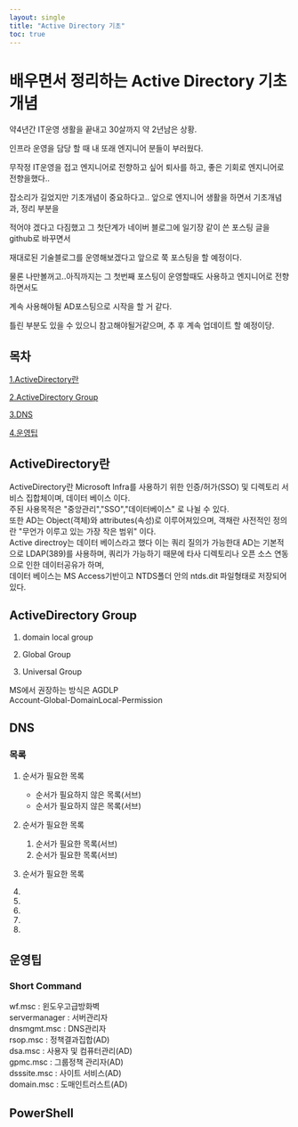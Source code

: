 ```yaml
---
layout: single
title: "Active Directory 기초"
toc: true
---
```


# 배우면서 정리하는 Active Directory 기초 개념 



약4년간 IT운영 생활을 끝내고 30살까지 약 2년남은 상황. 

인프라 운영을 담당 할 때 내 또래 엔지니어 분들이 부러웠다. 

무작정 IT운영을 접고 엔지니어로 전향하고 싶어 퇴사를 하고,  좋은 기회로 엔지니어로 전향을했다..

잡소리가 길었지만 기초개념이 중요하다고.. 앞으로 엔지니어 생활을 하면서 기초개념과, 정리 부분을 

적어야 겠다고 다짐했고 그 첫단계가 네이버 블로그에 일기장 같이 쓴 포스팅 글을 github로 바꾸면서

재대로된 기술블로그를 운영해보겠다고 앞으로 쭉 포스팅을 할 예정이다.

물론 나만볼꺼고..아직까지는 그 첫번째 포스팅이 운영할때도 사용하고 엔지니어로 전향하면서도 

계속 사용해야될 AD포스팅으로 시작을 할 거 같다. 

틀린 부분도 있을 수 있으니 참고해야될거같으며, 추 후 계속 업데이트 할 예정이당. 



## 목차

[1.ActiveDirectory란](#ActiveDirectory란)

[2.ActiveDirectory Group](#ActiveDirectory-Group)

[3.DNS](#DNS)

[4.운영팁](#운영팁)


## ActiveDirectory란

ActiveDirectory란 Microsoft Infra를 사용하기 위한 인증/허가(SSO) 및 디렉토리 서비스 집합체이며, 데이터 베이스 이다.<br>
주된 사용목적은 "중앙관리","SSO","데이터베이스" 로 나뉠 수 있다.<br>
또한 AD는 Object(객체)와 attributes(속성)로 이루어져있으며,
객채란 사전적인 정의란 "무언가 이루고 있는 가장 작은 범위" 이다.<br>
Active directroy는 데이터 베이스라고 했다 이는 쿼리 질의가 가능한대 AD는 기본적으로 LDAP(389)를 사용하며, 
쿼리가 가능하기 때문에 타사 디렉토리나 오픈 소스 연동으로 인한 데이터공유가 하며,<br>데이터 베이스는 MS Access기반이고 NTDS폴더 안의 ntds.dit 파일형태로 저장되어있다.


## ActiveDirectory Group

 1. domain local group<br>
    
 2. Global Group<br> 
  
 3. Universal Group<br>
  
MS에서 권장하는 방식은 AGDLP<br>
Account-Global-DomainLocal-Permission 


## DNS







###  목록 

1. 순서가 필요한 목록
    - 순서가 필요하지 않은 목록(서브)
    - 순서가 필요하지 않은 목록(서브) 
2. 순서가 필요한 목록
    1. 순서가 필요한 목록(서브)
    1. 순서가 필요한 목록(서브)
3. 순서가 필요한 목록









1.

2.

3.

4.

5.


## 운영팁

### Short Command
wf.msc : 윈도우고급방화벽<br>
servermanager : 서버관리자<br>
dnsmgmt.msc : DNS관리자 <br>
rsop.msc : 정책결과집합(AD)<br>
dsa.msc : 사용자 및 컴퓨터관리(AD)<br>
gpmc.msc : 그룹정책 관리자(AD)<br>
dsssite.msc : 사이트 서비스(AD) <br>
domain.msc : 도매인트러스트(AD) <br> 





## PowerShell



